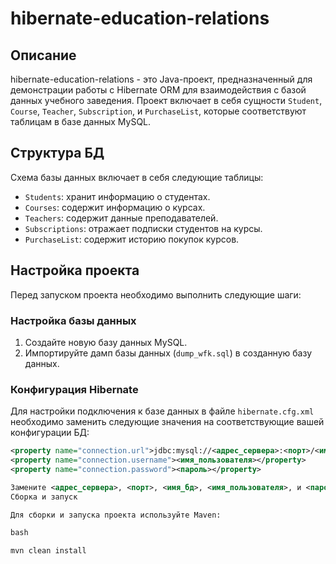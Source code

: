 # hibernate-education-relations

## Описание
hibernate-education-relations - это Java-проект, предназначенный для демонстрации работы с Hibernate ORM для взаимодействия с базой данных учебного заведения. Проект включает в себя сущности `Student`, `Course`, `Teacher`, `Subscription`, и `PurchaseList`, которые соответствуют таблицам в базе данных MySQL.

## Структура БД
Схема базы данных включает в себя следующие таблицы:
- `Students`: хранит информацию о студентах.
- `Courses`: содержит информацию о курсах.
- `Teachers`: содержит данные преподавателей.
- `Subscriptions`: отражает подписки студентов на курсы.
- `PurchaseList`: содержит историю покупок курсов.

## Настройка проекта
Перед запуском проекта необходимо выполнить следующие шаги:

### Настройка базы данных
1. Создайте новую базу данных MySQL.
2. Импортируйте дамп базы данных (`dump_wfk.sql`) в созданную базу данных.

### Конфигурация Hibernate
Для настройки подключения к базе данных в файле `hibernate.cfg.xml` необходимо заменить следующие значения на соответствующие вашей конфигурации БД:
```xml
<property name="connection.url">jdbc:mysql://<адрес_сервера>:<порт>/<имя_бд>?useSSL=false</property>
<property name="connection.username"><имя_пользователя></property>
<property name="connection.password"><пароль></property>

Замените <адрес_сервера>, <порт>, <имя_бд>, <имя_пользователя>, и <пароль> на значения, используемые в вашей среде.
Сборка и запуск

Для сборки и запуска проекта используйте Maven:

bash

mvn clean install
